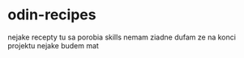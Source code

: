 # odin-recipes
nejake recepty tu sa porobia 
skills nemam ziadne 
dufam ze na konci projektu nejake budem mat 
